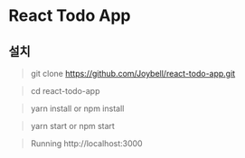 # React Todo App

## 설치
> git clone https://github.com/Joybell/react-todo-app.git

> cd react-todo-app

> yarn install or npm install

> yarn start or npm start

> Running http://localhost:3000 
